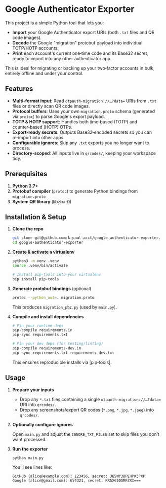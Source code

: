 # Google Authenticator Exporter

This project is a simple Python tool that lets you:

* **Import** your Google Authenticator export URIs (both `.txt` files and QR code images).
* **Decode** the Google "migration" protobuf payload into individual TOTP/HOTP accounts.
* **Print** each account's current one‑time code and its Base32 secret, ready to import into any other authenticator app.

This is ideal for migrating or backing up your two‑factor accounts in bulk, entirely offline and under your control.

## Features

* **Multi‑format input**: Read `otpauth-migration://…?data=` URIs from `.txt` files or directly scan QR code images.
* **Protocol buffers**: Uses your own `migration.proto` schema (generated via `protoc`) to parse Google's export payload.
* **TOTP & HOTP support**: Handles both time‑based (TOTP) and counter‑based (HOTP) OTPs.
* **Export-ready secrets**: Outputs Base32‑encoded secrets so you can re‑import into other apps.
* **Configurable ignores**: Skip any `.txt` exports you no longer want to process.
* **Directory‑scoped**: All inputs live in `qrcodes/`, keeping your workspace tidy.

## Prerequisites

1. **Python 3.7+**
2. **Protobuf compiler** (`protoc`) to generate Python bindings from `migration.proto`
3. **System QR library** (libzbar0)

## Installation & Setup

1. **Clone the repo**

   ```bash
   git clone git@github.com:k-paul-acct/google-authenticator-exporter.git
   cd google-authenticator-exporter
   ```
2. **Create & activate a virtualenv**

   ```bash
   python3 -m venv .venv
   source .venv/bin/activate

   # Install pip-tools into your virtualenv
   pip install pip-tools
   ```

3. **Generate protobuf bindings** (optional)

   ```bash
   protoc --python_out=. migration.proto
   ```

   This produces `migration_pb2.py` (used by `main.py`).

4. **Compile and install dependencies**

   ```bash
   # Pin your runtime deps
   pip-compile requirements.in
   pip-sync requirements.txt

   # Pin your dev deps (for testing/linting)
   pip-compile requirements-dev.in
   pip-sync requirements.txt requirements-dev.txt
   ```

   This ensures reproducible installs via \[pip‑tools].

## Usage

1. **Prepare your inputs**

   * Drop any `*.txt` files containing a single `otpauth-migration://…?data=` URI into `qrcodes/`.
   * Drop any screenshots/export QR codes (`*.png`, `*.jpg`, `*.jpeg`) into `qrcodes/`.

2. **Optionally configure ignores**

   Open `main.py` and adjust the `IGNORE_TXT_FILES` set to skip files you don’t want processed.

3. **Run the exporter**

   ```bash
   python main.py
   ```

   You’ll see lines like:

   ```
   GitHub (alice@example.com): 123456, secret: JBSWY3DPEHPK3PXP
   Google (alice@gmail.com): 654321, secret: KRSXG5DSMFZXI===
   ```
